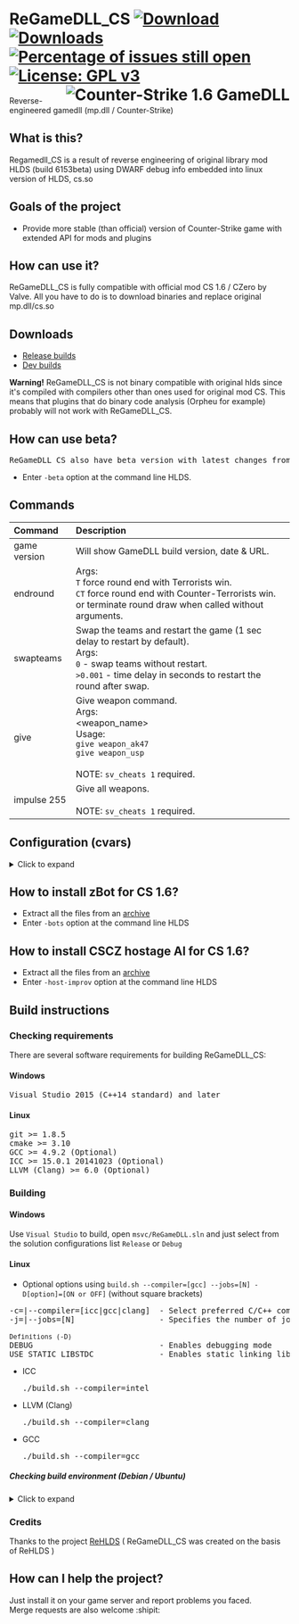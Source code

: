 # ReGameDLL_CS [![Download](https://camo.githubusercontent.com/0c15c5ed5da356288ad4bb69ed24267fb48498f2/68747470733a2f2f696d672e736869656c64732e696f2f6769746875622f72656c656173652f73316c656e74712f526547616d65444c4c5f43532e737667)](https://github.com/s1lentq/ReGameDLL_CS/releases/latest) [![Downloads](https://camo.githubusercontent.com/7eb895bf12d373df1d7c2bd2af3eb7d6328cdf6c02eee380fa93f81365c32d41/68747470733a2f2f696d672e736869656c64732e696f2f6769746875622f646f776e6c6f6164732f73316c656e74712f526547616d65444c4c5f43532f746f74616c3f636f6c6f723d696d706f7274616e74)]() [![Percentage of issues still open](http://isitmaintained.com/badge/open/s1lentq/ReGameDLL_CS.svg)](http://isitmaintained.com/project/s1lentq/ReGameDLL_CS "Percentage of issues still open") [![License: GPL v3](https://img.shields.io/badge/License-GPL%20v3-blue.svg)](https://www.gnu.org/licenses/gpl-3.0) <img align="right" src="https://cloud.githubusercontent.com/assets/5860435/20008568/b3623150-a2d3-11e6-85f3-0d6571045fc9.png" alt="Counter-Strike 1.6 GameDLL" />
Reverse-engineered gamedll (mp.dll / Counter-Strike)

## What is this?
Regamedll_CS is a result of reverse engineering of original library mod HLDS (build 6153beta) using DWARF debug info embedded into linux version of HLDS, cs.so

## Goals of the project
* Provide more stable (than official) version of Counter-Strike game with extended API for mods and plugins

## How can use it?
ReGameDLL_CS is fully compatible with official mod CS 1.6 / CZero by Valve. All you have to do is to download binaries and replace original mp.dll/cs.so

## Downloads
* [Release builds](https://github.com/s1lentq/ReGameDLL_CS/releases)
* [Dev builds](https://github.com/s1lentq/ReGameDLL_CS/actions/workflows/build.yml)

<b>Warning!</b> ReGameDLL_CS is not binary compatible with original hlds since it's compiled with compilers other than ones used for original mod CS.
This means that plugins that do binary code analysis (Orpheu for example) probably will not work with ReGameDLL_CS.

## How can use beta?
<pre>ReGameDLL_CS also have beta version with latest changes from official version of Counter-Strike.</pre>
* Enter `-beta` option at the command line HLDS.

## Commands
| Command                             | Description                                     |
| :---------------------------------- | :---------------------------------------------- |
| game version                        | Will show GameDLL build version, date & URL. |
| endround                            | Args:<br/>`T` force round end with Terrorists win. <br/>`CT` force round end with Counter-Terrorists win. <br/> or terminate round draw when called without arguments. |
| swapteams                           | Swap the teams and restart the game (1 sec delay to restart by default).<br/> Args: <br/>`0` - swap teams without restart. <br/> `>0.001` - time delay in seconds to restart the round after swap. |
| give                                | Give weapon command.<br/> Args:<br/><weapon_name><br/>Usage:<br/>`give weapon_ak47`<br/>`give weapon_usp`<br/><br/>NOTE: `sv_cheats 1` required. |
| impulse 255                         | Give all weapons.<br/><br/>NOTE: `sv_cheats 1` required. |

## Configuration (cvars)
<details>
<summary>Click to expand</summary>

| CVar                               | Default | Min | Max          | Description                                    |
| :--------------------------------- | :-----: | :-: | :----------: | :--------------------------------------------- |
| mp_freeforall                      | 0       | 0   | 1            | The style of gameplay where there aren't any teams (FFA mode)<br/>`0` disabled <br/>`1` enabled |
| mp_autoteambalance                 | 1       | 0   | 2            | Auto balancing of teams.<br/>`0` disabled <br/>`1` on after next round<br/>`2` on next round |
| mp_buytime                         | 1.5     | 0.0 | -            | Designate the desired amount of buy time for each round. (in minutes)<br />`-1` means no time limit<br />`0` disable buy |
| mp_maxmoney                        | 16000   | 0   | `999999`     | The maximum allowable amount of money in the game |
| mp_round_infinite                  | 0       | 0   | 1            | Flags for fine grained control (choose as many as needed)<br/>`0` disabled<br/>`1` enabled<br/><br/>or flags<br/>`a` block round time round end check<br/>`b` block needed players round end check<br/>`c` block VIP assassination/success round end check<br/>`d` block prison escape round end check<br/>`e` block bomb round end check<br/>`f` block team extermination round end check<br/>`g` block hostage rescue round end check<br/>`h` block VIP assassination/success round time end check<br/>`i` block prison escape round time end check<br/>`j` block bomb round time end check<br/>`k` block hostage rescue round time end check<br/><br/>`Example setting:` "ae" blocks round time and bomb round end checks |
| mp_roundover                       | 0       | 0   | 3            | The round by expired time will be over, if on a map it does not have the scenario of the game.<br/>`0` disabled<br/>`1` end of the round with a draw<br/>`2` round end with Terrorists win<br/>`3` round end with Counter-Terrorists win |
| mp_round_restart_delay             | 5       | -   | -            | Number of seconds to delay before restarting a round after a win. |
| mp_hegrenade_penetration           | 0       | 0   | 1            | Disable grenade damage through walls.<br/>`0` disabled<br/>`1` enabled |
| mp_nadedrops                       | 0       | 0   | 2            | Drop a grenade after player death.<br/>`0` disabled<br/>`1` drop first available grenade<br/>`2` drop all grenades |
| mp_roundrespawn_time               | 20      | 0   | -            | Player cannot respawn until next round if more than N seconds has elapsed since the beginning round.<br />`-1` means no time limit<br /> |
| mp_auto_reload_weapons             | 0       | 0   | 1            | Automatically reload each weapon on player spawn.<br/>`0` disabled<br/>`1` enabled |
| mp_refill_bpammo_weapons           | 0       | 0   | 2            | Refill amount of backpack ammo up to the max.<br/>`0` disabled<br/>`1` refill backpack ammo on player spawn<br/>`2` refill backpack ammo on player spawn and on the purchase of the item |
| mp_infinite_ammo                   | 0       | 0   | 2            | Sets the mode infinite ammo for weapons.<br/>`0` disabled<br/>`1` weapon clip infinite<br/>`2` weapon bpammo infinite (This means for reloading) |
| mp_infinite_grenades               | 0       | 0   | 1            | Enable infinite grenades.<br/>`0` disabled<br/>`1` grenades infinite |
| mp_auto_join_team                  | 0       | 0   | 1            | Automatically joins the team.<br/>`0` disabled<br/>`1` enable (Use in conjunction with the cvar humans_join_team any/CT/T) |
| mp_max_teamkills                   | 3       | 0   | -            | Maximum number of allowed teamkills before autokick. Used when enabled mp_autokick. |
| mp_fragsleft                       | -       | -   | -            | Is the number of frags left, if you have set mp_fraglimit. You just type mp_fragsleft in server console, and it tells you the number of frags left depending of mp_fraglimit. |
| mp_fraglimit                       | 0       | 0   | -            | If set to something other than 0, when anybody’s scored reaches mp_fraglimit the server changes map.<br />`0` means no limit |
| mp_timeleft                        | -       | -   | -            | Is the number of time left before the map changes, if you have set mp_timelimit. You just type mp_timeleft in server console, and it tells you the number of time left depending of mp_timelimit. |
| mp_timelimit                       | 0       | -   | -            | Period between map rotations.<br />`0` means no limit |
| mp_forcerespawn                    | 0       | 0   | -            | Players will automatically respawn when killed.<br/>`0` disabled<br/>`>0.00001` time delay to respawn |
| mp_hostage_hurtable                | 1       | 0   | 1            | The hostages can take damage.<br/>`0` disabled<br/>`1` from any team<br/>`2` only from `CT`<br/>`3` only from `T` |
| mp_show_radioicon                  | 1       | 0   | 1            | Show radio icon.<br/>`0` disabled<br/>`1` enabled |
| mp_show_scenarioicon               | 0       | 0   | 1            | Show scenario icon in HUD such as count of alive hostages or ticking bomb.<br/>`0` disabled<br/>`1` enabled |
| mp_old_bomb_defused_sound          | 1       | 0   | 1            | Play "Bomb has been defused" sound instead of "Counter-Terrorists win" when bomb was defused<br/>`0` disabled<br/>`1` enabled |
| showtriggers                       | 0       | 0   | 1            | Debug cvar shows triggers. |
| sv_alltalk                         | 0       | 0   | 5            | When players can hear each other ([further explanation](../../wiki/sv_alltalk)).<br/>`0` dead don't hear alive<br/>`1` no restrictions<br/>`2` teammates hear each other<br/>`3` Same as 2, but spectators hear everybody<br/>`4` alive hear alive, dead hear dead and alive.<br/>`5` alive hear alive teammates, dead hear dead and alive.
| bot_deathmatch                     | 0       | 0   | 1            | Sets the mode for the zBot.<br/>`0` disabled<br/>`1` enable mode Deathmatch and not allow to do the scenario |
| bot_quota_mode                     | normal  | -   | -            | Determines the type of quota.<br/>`normal` default behaviour<br/>`fill` the server will adjust bots to keep `N` players in the game, where `N` is bot_quota<br/>`match` the server will maintain a `1:N` ratio of humans to bots, where `N` is bot_quota |
| bot_join_delay                     | 0       | -   | -            | Prevents bots from joining the server for this many seconds after a map change. |
| bot_freeze                         | 0       | 0   | 1            | Prevents bots on your server from moving.<br/>`0` disabled<br/>`1` enabled |
| mp_item_staytime                   | 300     | -   | -            | Time to remove item that have been dropped from the players. |
| mp_legacy_bombtarget_touch         | 1       | 0   | 1            | Legacy func_bomb_target touch. New one is more strict. <br/>`0` New behavior<br/>`1` Legacy behavior|
| mp_respawn_immunitytime            | 0       | 0   | -            | Specifies the players defense time after respawn. (in seconds).<br/>`0` disabled<br/>`>0.00001` time delay to remove protection |
| mp_respawn_immunity_effects        | 1       | 0   | 1            | Enable effects on player spawn protection.<br/>`0` disabled<br/>`1` enable (Use in conjunction with the cvar mp_respawn_immunitytime) |
| mp_respawn_immunity_force_unset    | 1       | 0   | 2            | Force unset spawn protection if the player doing any action.<br/>`0` disabled<br/>`1` when moving and attacking<br/>`2` only when attacking |
| mp_kill_filled_spawn               | 1       | 0   | 1            | Kill the player in filled spawn before spawning some one else (Prevents players stucking in each other).<br />Only disable this if you have semiclip or other plugins that prevents stucking.<br/>`0` disabled<br/>`1` enabled |
| mp_allow_point_servercommand       | 0       | 0   | 1            | Allow use of point_servercommand entities in map.<br/>`0` disallow<br/>`1` allow<br/>`NOTE`: Potentially dangerous for untrusted maps. |
| mp_hullbounds_sets                 | 1       | 0   | 1            | Sets mins/maxs hull bounds for the player.<br/>`0` disabled<br/>`1` enabled |
| mp_unduck_method                   | 0       | 0   | 1            | Don't unduck if ducking isn't finished yet.<br/>`0` disabled<br/>`1` enabled<br/>`NOTE`: This also prevents double duck. |
| mp_scoreboard_showhealth           | 3       | -1  | 5            | Show `HP` field into a scoreboard.<br/>`-1` disabled<br/>`0` don't send any update for `HP` field to any clients<br/>`1` show only Terrorist `HP` field to all clients<br/>`2` show only CT `HP` field to all clients<br/>`3` show `HP` field to teammates<br/>`4` show `HP` field to all clients<br/>`5` show `HP` field to teammates and spectators |
| mp_scoreboard_showmoney            | 3       | -1  | 5            | Show `Money` field into a scoreboard.<br/>`-1` disabled<br/>`0` don't send any update for `Money` field to any clients<br/>`1` show only Terrorist `Money` field to all clients<br/>`2` show only CT `Money` field to all clients<br/>`3` show `Money` field to teammates<br/>`4` show `Money` field to all clients<br/>`5` show `Money` field to teammates and spectators |
| mp_scoreboard_showdefkit           | 1       | 0   | 1            | Show `D. Kit` field into a scoreboard for teammates.<br/>`0` disabled<br/>`1` enabled<br/>`NOTE`: If you don't want to show `D. Kit` field for dead enemies then disable this CVar or configure mp_forcecamera |
| ff_damage_reduction_bullets        | 0.35    | 0.0 | 1.0          | How much to reduce damage done to teammates when shot.<br/> Range is from `0` - `1` (with 1 being damage equal to what is done to an enemy) |
| ff_damage_reduction_grenade        | 0.25    | 0.0 | 1.0          | How much to reduce damage done to teammates by a thrown grenade.<br/> Range is from `0` - `1` (with 1 being damage equal to what is done to an enemy) |
| ff_damage_reduction_grenade_self   | 1.0     | 0.0 | 1.0          | How much to damage a player does to himself with his own grenade.<br/> Range is from `0` - `1` (with 1 being damage equal to what is done to an enemy) |
| ff_damage_reduction_other          | 0.35    | 0.0 | 1.0          | How much to reduce damage done to teammates by things other than bullets and grenades.<br/> Range is from `0` - `1` (with 1 being damage equal to what is done to an enemy) |
| mp_afk_bomb_drop_time              | 0       | 5.0 | -            | Player that have never moved sience they last move will drop the bomb after this amount of time. (in seconds).<br/>`0` disabled<br/>`>5.0` delay to drop |
| mp_radio_timeout                   | 1.5     | 0.0 | -            | Delay between player Radio messages. (in seconds).<br/>`0` disable delay |
| mp_radio_maxinround                | 60      | -   | -            | Maximum Radio messages count for player per round.<br/>`0` disable radio messages |
| mp_buy_anywhere                    | 0       | 0   | 3            | When set, players can buy anywhere, not only in buyzones.<br/> `0` disabled.<br/>`1` both teams <br/>`2` only Terrorists team <br/>`3` only CT team |
| mp_t_default_grenades              | ""        | "" | -           | The default grenades that the Ts will spawn with. |
| mp_t_give_player_knife             | 1         | 0  | 1           | Whether Terrorist player spawn with knife. |
| mp_t_default_weapons_primary       | ""        | "" | -           | The default primary (rifle) weapon that the Ts will spawn with. |
| mp_t_default_weapons_secondary     | "glock18" | "" | -           | The default secondary (pistol) weapon that the Ts will spawn with. |
| mp_ct_default_grenades             | ""        | "" | -           | The default grenades that the CTs will spawn with. |
| mp_ct_give_player_knife            | 1         | 0  | 1           | Whether Counter-Terrorist player spawn with knife. |
| mp_ct_default_weapons_primary      | ""        | "" | -           | The default primary (rifle) weapon that the CTs will spawn with. |
| mp_ct_default_weapons_secondary    | "usp"     | "" | -           | The default secondary (pistol) weapon that the CTs will spawn with. |
| mp_give_player_c4                  | 1       | 0   | 1            | Whether this map should spawn a C4 bomb for a player or not.<br/> `0` disabled<br/>`1` enabled |
| mp_weapons_allow_map_placed        | 1       | 0   | 1            | When set, map weapons (located on the floor by map) will be shown.<br/> `0` hide all map weapons.<br/>`1` enabled<br/>`NOTE`: Effect will work after round restart. |
| mp_free_armor                      | 0       | 0   | 2            | Give free armor on player spawn.<br/>`0` disabled <br/>`1` Give Kevlar <br/>`2` Give Kevlar + Helmet |
| mp_fadetoblack                     | 0       | 0   | 2            | Observer's screen will fade to black on kill event or permanent.<br/> `0` No fade.<br/>`1` Fade to black and won't be able to watch anybody.<br/>`2` fade to black only on kill moment. |
| mp_falldamage                      | 1       | 0   | 1            | Damage from falling.<br/>`0` disabled <br/>`1` enabled |
| sv_allchat                         | 1       | 0   | 1            | Players can receive all other players text chat, team restrictions apply<br/>`0` disabled <br/>`1` enabled |
| sv_autobunnyhopping                | 0       | 0   | 1            | Players automatically re-jump while holding jump button.<br/>`0` disabled <br/>`1` enabled |
| sv_enablebunnyhopping              | 0       | 0   | 1            | Allow player speed to exceed maximum running speed.<br/>`0` disabled <br/>`1` enabled |
| mp_plant_c4_anywhere               | 0       | 0   | 1            | When set, players can plant anywhere, not only in bombsites.<br/>`0` disabled <br/>`1` enabled |
| mp_give_c4_frags               | 1       | 0   | 1            | When set, players can receive credits for defusing or exploding the bomb.<br/>`0` disabled <br/>`1` enabled |
</details>

## How to install zBot for CS 1.6?
* Extract all the files from an [archive](regamedll/extra/zBot/bot_profiles.zip?raw=true)
* Enter `-bots` option at the command line HLDS

## How to install CSCZ hostage AI for CS 1.6?
* Extract all the files from an [archive](regamedll/extra/HostageImprov/host_improv.zip?raw=true)
* Enter `-host-improv` option at the command line HLDS

## Build instructions
### Checking requirements
There are several software requirements for building ReGameDLL_CS:

#### Windows
<pre>
Visual Studio 2015 (C++14 standard) and later
</pre>

#### Linux
<pre>
git >= 1.8.5
cmake >= 3.10
GCC >= 4.9.2 (Optional)
ICC >= 15.0.1 20141023 (Optional)
LLVM (Clang) >= 6.0 (Optional)
</pre>

### Building

#### Windows
Use `Visual Studio` to build, open `msvc/ReGameDLL.sln` and just select from the solution configurations list `Release` or `Debug`

#### Linux

* Optional options using `build.sh --compiler=[gcc] --jobs=[N] -D[option]=[ON or OFF]` (without square brackets)

<pre>
-c=|--compiler=[icc|gcc|clang]  - Select preferred C/C++ compiler to build
-j=|--jobs=[N]                  - Specifies the number of jobs (commands) to run simultaneously (For faster building)

<sub>Definitions (-D)</sub>
DEBUG                           - Enables debugging mode
USE_STATIC_LIBSTDC              - Enables static linking library libstdc++
</pre>

* ICC          <pre>./build.sh --compiler=intel</pre>
* LLVM (Clang) <pre>./build.sh --compiler=clang</pre>
* GCC          <pre>./build.sh --compiler=gcc</pre>

##### Checking build environment (Debian / Ubuntu)

<details>
<summary>Click to expand</summary>

<ul>
<li>
Installing required packages
<pre>
sudo dpkg --add-architecture i386
sudo apt-get update
sudo apt-get install -y gcc-multilib g++-multilib
sudo apt-get install -y build-essential
sudo apt-get install -y libc6-dev libc6-dev-i386
</pre>
</li>

<li>
Select the preferred C/C++ Compiler installation
<pre>
1) sudo apt-get install -y gcc g++
2) sudo apt-get install -y clang
</pre>
</li>
</ul>

</details>

### Credits
Thanks to the project [ReHLDS](https://github.com/dreamstalker/rehlds) ( ReGameDLL_CS was created on the basis of ReHLDS )

## How can I help the project?
Just install it on your game server and report problems you faced.<br />
Merge requests are also welcome :shipit:
